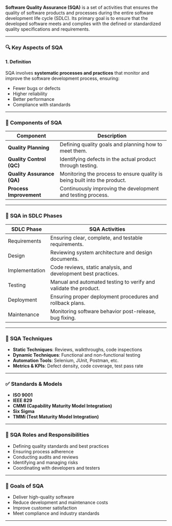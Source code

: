 **Software Quality Assurance (SQA)** is a set of activities that ensures the quality of software products and processes during the entire software development life cycle (SDLC). Its primary goal is to ensure that the developed software meets and complies with the defined or standardized quality specifications and requirements.

---

### 🔍 **Key Aspects of SQA**

#### 1. **Definition**

SQA involves **systematic processes and practices** that monitor and improve the software development process, ensuring:

* Fewer bugs or defects
* Higher reliability
* Better performance
* Compliance with standards

---

### 🧱 **Components of SQA**

| Component                  | Description                                                               |
| -------------------------- | ------------------------------------------------------------------------- |
| **Quality Planning**       | Defining quality goals and planning how to meet them.                     |
| **Quality Control (QC)**   | Identifying defects in the actual product through testing.                |
| **Quality Assurance (QA)** | Monitoring the process to ensure quality is being built into the product. |
| **Process Improvement**    | Continuously improving the development and testing process.               |

---

### 🔁 **SQA in SDLC Phases**

| SDLC Phase     | SQA Activities                                                   |
| -------------- | ---------------------------------------------------------------- |
| Requirements   | Ensuring clear, complete, and testable requirements.             |
| Design         | Reviewing system architecture and design documents.              |
| Implementation | Code reviews, static analysis, and development best practices.   |
| Testing        | Manual and automated testing to verify and validate the product. |
| Deployment     | Ensuring proper deployment procedures and rollback plans.        |
| Maintenance    | Monitoring software behavior post-release, bug fixing.           |

---

### 🧪 **SQA Techniques**

* **Static Techniques**: Reviews, walkthroughs, code inspections
* **Dynamic Techniques**: Functional and non-functional testing
* **Automation Tools**: Selenium, JUnit, Postman, etc.
* **Metrics & KPIs**: Defect density, code coverage, test pass rate

---

### ✅ **Standards & Models**

* **ISO 9001**
* **IEEE 829**
* **CMMI (Capability Maturity Model Integration)**
* **Six Sigma**
* **TMMi (Test Maturity Model Integration)**

---

### 👤 **SQA Roles and Responsibilities**

* Defining quality standards and best practices
* Ensuring process adherence
* Conducting audits and reviews
* Identifying and managing risks
* Coordinating with developers and testers

---

### 🎯 **Goals of SQA**

* Deliver high-quality software
* Reduce development and maintenance costs
* Improve customer satisfaction
* Meet compliance and industry standards

---
